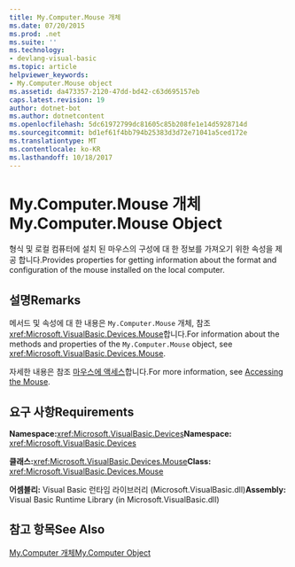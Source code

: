 ```yaml
---
title: My.Computer.Mouse 개체
ms.date: 07/20/2015
ms.prod: .net
ms.suite: ''
ms.technology:
- devlang-visual-basic
ms.topic: article
helpviewer_keywords:
- My.Computer.Mouse object
ms.assetid: da473357-2120-47dd-bd42-c63d695157eb
caps.latest.revision: 19
author: dotnet-bot
ms.author: dotnetcontent
ms.openlocfilehash: 5dc61972799dc81605c85b208fe1e14d5928714d
ms.sourcegitcommit: bd1ef61f4bb794b25383d3d72e71041a5ced172e
ms.translationtype: MT
ms.contentlocale: ko-KR
ms.lasthandoff: 10/18/2017
---
```

# <a name="mycomputermouse-object"></a><span data-ttu-id="c4e50-102">My.Computer.Mouse 개체</span><span class="sxs-lookup"><span data-stu-id="c4e50-102">My.Computer.Mouse Object</span></span>
<span data-ttu-id="c4e50-103">형식 및 로컬 컴퓨터에 설치 된 마우스의 구성에 대 한 정보를 가져오기 위한 속성을 제공 합니다.</span><span class="sxs-lookup"><span data-stu-id="c4e50-103">Provides properties for getting information about the format and configuration of the mouse installed on the local computer.</span></span>  
  
## <a name="remarks"></a><span data-ttu-id="c4e50-104">설명</span><span class="sxs-lookup"><span data-stu-id="c4e50-104">Remarks</span></span>  
 <span data-ttu-id="c4e50-105">메서드 및 속성에 대 한 내용은 `My.Computer.Mouse` 개체, 참조 <xref:Microsoft.VisualBasic.Devices.Mouse>합니다.</span><span class="sxs-lookup"><span data-stu-id="c4e50-105">For information about the methods and properties of the `My.Computer.Mouse` object, see <xref:Microsoft.VisualBasic.Devices.Mouse>.</span></span>  
  
 <span data-ttu-id="c4e50-106">자세한 내용은 참조 [마우스에 액세스](../../../visual-basic/developing-apps/programming/computer-resources/accessing-the-mouse.md)합니다.</span><span class="sxs-lookup"><span data-stu-id="c4e50-106">For more information, see [Accessing the Mouse](../../../visual-basic/developing-apps/programming/computer-resources/accessing-the-mouse.md).</span></span>  
  
## <a name="requirements"></a><span data-ttu-id="c4e50-107">요구 사항</span><span class="sxs-lookup"><span data-stu-id="c4e50-107">Requirements</span></span>  
 <span data-ttu-id="c4e50-108">**Namespace:**<xref:Microsoft.VisualBasic.Devices></span><span class="sxs-lookup"><span data-stu-id="c4e50-108">**Namespace:** <xref:Microsoft.VisualBasic.Devices></span></span>  
  
 <span data-ttu-id="c4e50-109">**클래스:**<xref:Microsoft.VisualBasic.Devices.Mouse></span><span class="sxs-lookup"><span data-stu-id="c4e50-109">**Class:** <xref:Microsoft.VisualBasic.Devices.Mouse></span></span>  
  
 <span data-ttu-id="c4e50-110">**어셈블리:** Visual Basic 런타임 라이브러리 (Microsoft.VisualBasic.dll)</span><span class="sxs-lookup"><span data-stu-id="c4e50-110">**Assembly:** Visual Basic Runtime Library (in Microsoft.VisualBasic.dll)</span></span>  
  
## <a name="see-also"></a><span data-ttu-id="c4e50-111">참고 항목</span><span class="sxs-lookup"><span data-stu-id="c4e50-111">See Also</span></span>  
 [<span data-ttu-id="c4e50-112">My.Computer 개체</span><span class="sxs-lookup"><span data-stu-id="c4e50-112">My.Computer Object</span></span>](../../../visual-basic/language-reference/objects/my-computer-object.md)
